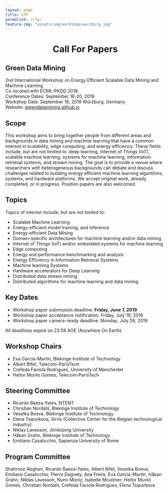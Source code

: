 ```yaml
---
layout: page
title: CFP
permalink: /cfp/
feature-img: "assets/img/workshop/wurzburg.jpg"
---
```

<h1 style="text-align: center">Call For Papers</h1>

## Green Data Mining
2nd International Workshop on Energy Efficient Scalable Data Mining and Machine Learning  
Co-located with ECML-PKDD 2019.    
Conference Dates: September 16-20, 2019  
Workshop Date: September 16, 2019 Würzburg, Germany     
Website: [greendatamining.github.io](https://greendatamining.github.io)    


## Scope

This workshop aims to bring together people from different areas and backgrounds in data mining and machine learning that have a common interest in scalability, edge computing, and energy efficiency.
These fields include, but are not limited to: deep learning, Internet of Things (IoT), scalable machine learning, systems for machine learning, information retrieval systems, and stream mining.
The goal is to provide a venue where researchers with heterogeneous backgrounds can debate and discuss challenges related to building energy efficient machine learning algorithms, systems, and hardware platforms.
We accept original work, already completed, or in progress. Position papers are also welcomed.

## Topics

Topics of interest include, but are not limited to:

* Scalable Machine Learning
* Energy-efficient model training, and inference
* Energy-efficient Data Mining
* Domain-specific architectures for machine learning and/or data mining
* Internet of Things (IoT) and/or embedded systems for machine learning
* Edge computing
* Energy and performance benchmarking and analysis
* Energy Efficiency in Information Retrieval Systems
* Machine learning Systems
* Hardware accelerators for Deep Learning
* Distributed data stream mining
* Distributed algorithms for machine learning and data mining

##  Key Dates

* Workshop paper submission deadline: <strong>  Friday, June 7, 2019</strong>
* Workshop paper acceptance notification: Friday, July 19, 2019
* Workshop paper camera-ready deadline: Monday, July 26, 2019

All deadlines expire on 23:59 AOE (Anywhere On Earth).

## Workshop Chairs

* Eva García-Martín, Blekinge Institute of Technology
* Albert Bifet, Telecom-ParisTech
* Crefeda Faviola Rodrigues, University of Manchester
* Heitor Murilo Gomes, Telecom-ParisTech

## Steering Committee

* Ricardo Baeza-Yates, NTENT
* Christian Nordahl,  Blekinge Institute of Technology
* Veselka Boeva,  Blekinge Institute of Technology
* Elena Tsiporkova, Sirris (Collective Center for the Belgian technological industry)
* Niklas Lavesson, Jönköping University
* Håkan Grahn, Blekinge Institute of Technology
* Emiliano Casalicchio, Sapienza University of Rome

## Program Committee
Shahrooz Abghari, Ricardo Baeza-Yates, Albert Bifet, Veselka Boeva, Emiliano Casalicchio, Pierre Dagnely, Ana Freire, Eva García-Martín, Håkan Grahn, Niklas Lavesson, Nuno Moniz, Isabelle Moulinier, Heitor Murilo Gomes, Christian Nordahl, Crefeda Faviola Rodrigues, Elena Tsiporkova
